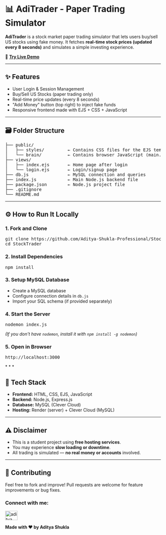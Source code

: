 📊 AdiTrader - Paper Trading Simulator
======================================

**AdiTrader** is a stock market paper trading simulator that lets users buy/sell US stocks using fake money. It fetches **real-time stock prices (updated every 8 seconds)** and simulates a simple investing experience.

🚀 [**Try Live Demo**](https://stocktrader-g4o0.onrender.com)

* * *

✨ Features
----------

*   User Login & Session Management
*   Buy/Sell US Stocks (paper trading only)
*   Real-time price updates (every 8 seconds)
*   "Add Money" button (top right) to inject fake funds
*   Responsive frontend made with EJS + CSS + JavaScript

* * *

<h2>🗃️ Folder Structure</h2>
<pre>
├── public/
│   ├── styles/         ← Contains CSS files for the EJS templates
│   └── brain/          ← Contains browser JavaScript (main.js)
├── views/
│   ├── index.ejs       ← Home page after login
│   └── login.ejs       ← Login/signup page
├── db.js               ← MySQL connection and queries
├── index.js            ← Main Node.js backend file
├── package.json        ← Node.js project file
├── .gitignore
└── README.md
</pre>

<hr>

<h2>⚙️ How to Run It Locally</h2>

<h3>1. Fork and Clone</h3>
<pre>
git clone https://github.com/Aditya-Shukla-Professional/StockTrader.git
cd StockTrader
</pre>

<h3>2. Install Dependencies</h3>
<pre>
npm install
</pre>

<h3>3. Setup MySQL Database</h3>
<ul>
  <li>Create a MySQL database</li>
  <li>Configure connection details in <code>db.js</code></li>
  <li>Import your SQL schema (if provided separately)</li>
</ul>

<h3>4. Start the Server</h3>
<pre>
nodemon index.js
</pre>
<p><em>(If you don't have <code>nodemon</code>, install it with <code>npm install -g nodemon</code>)</em></p>

<h3>5. Open in Browser</h3>
<pre>
http://localhost:3000
</pre>
* * *

🧠 Tech Stack
-------------

*   **Frontend:** HTML, CSS, EJS, JavaScript
*   **Backend:** Node.js, Express.js
*   **Database:** MySQL (Clever Cloud)
*   **Hosting:** Render (server) + Clever Cloud (MySQL)

* * *

⚠️ Disclaimer
-------------

*   This is a student project using **free hosting services**.
*   You may experience **slow loading or downtime**.
*   All trading is simulated — **no real money or accounts** involved.

* * *

🙌 Contributing
---------------

Feel free to fork and improve! Pull requests are welcome for feature improvements or bug fixes.

### Connect with me:

<p align="left">
<a href="https://www.linkedin.com/in/aditya-shukla-8b3494341/" target="blank"><img align="center" src="https://raw.githubusercontent.com/rahuldkjain/github-profile-readme-generator/master/src/images/icons/Social/linked-in-alt.svg" alt="aditya shukla" height="30" width="40" /></a>
</p>

**Made with ❤️ by Aditya Shukla**

